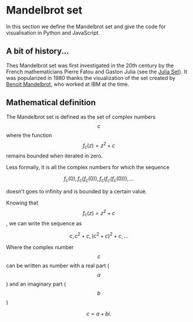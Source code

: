 # Mandelbrot set
In this section we define the Mandelbrot set and give the code for visualisation in Python and JavaScript.

## A bit of history...
Thes Mandelbrot set was first investigated in the 20th century by the French mathematicians Pierre Fatou and Gaston Julia (see the [Julia Set](julia_set.md)). It was popularized in 1980 thanks the visualization of the set created by [Benoit Mandelbrot](https://en.wikipedia.org/wiki/Benoit_Mandelbrot), who worked at IBM at the time.

## Mathematical definition
The Mandelbrot set is defined as the set of complex numbers $$c$$ where the function $$f_c(z) = z^2 +c$$ remains bounded when iterated in zero.

Less formally, it is all the complex numbers for which the sequence

$$ f_c(0), f_c(f_c(0)), f_c(f_c(f_c(0))), \ldots $$

doesn't goes to infinity and is bounded by a certain value.

Knowing that $$f_c(z) = z^2 + c$$, we can write the sequence as

$$ c, c^2 + c, (c^2+c)^2 + c, \ldots $$

Where the complex number $$c$$ can be written as number with a real part ($$a$$) and an imaginary part ($$b$$)

$$ c = a + bi \text{.}$$



